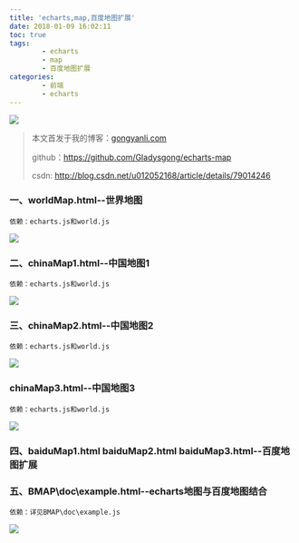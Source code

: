 ```yaml
---
title: 'echarts,map,百度地图扩展'
date: 2018-01-09 16:02:11
toc: true
tags: 
		- echarts
		- map
		- 百度地图扩展
categories:
		- 前端
		- echarts
---
```

![](http://p2lakvkq0.bkt.clouddn.com/echarts01.jpg)
> 本文首发于我的博客：[gongyanli.com](http://gongyanli.com/echarts-map-%E7%99%BE%E5%BA%A6%E5%9C%B0%E5%9B%BE%E6%89%A9%E5%B1%95/)
> 
> github：https://github.com/Gladysgong/echarts-map
> 
> csdn: http://blog.csdn.net/u012052168/article/details/79014246
<!--more-->

### 一、worldMap.html--世界地图
	依赖：echarts.js和world.js

![](https://i.imgur.com/0XWtmBt.png)
### 二、chinaMap1.html--中国地图1
	依赖：echarts.js和world.js

![](https://i.imgur.com/FR9Pcox.png)
### 三、chinaMap2.html--中国地图2
	依赖：echarts.js和world.js

![](https://i.imgur.com/wk6ygEY.png)
### chinaMap3.html--中国地图3
	依赖：echarts.js和world.js

![](https://i.imgur.com/93K6ObM.png)
### 四、baiduMap1.html baiduMap2.html baiduMap3.html--百度地图扩展
### 五、BMAP\doc\example.html--echarts地图与百度地图结合
	依赖：详见BMAP\doc\example.js

![](https://i.imgur.com/SDV4mlv.png)
